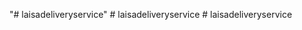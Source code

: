 "# laisadeliveryservice" 
#   l a i s a d e l i v e r y s e r v i c e  
 #   l a i s a d e l i v e r y s e r v i c e  
 